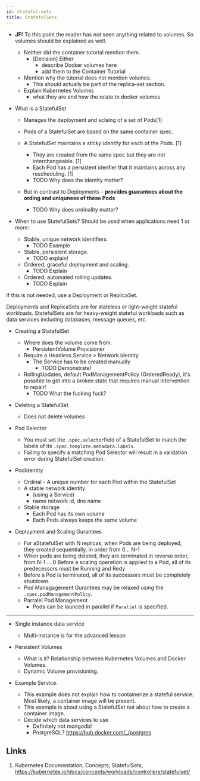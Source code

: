 ```yaml
---
id: stateful-sets
title: StatefulSets
---
```


* **JF**f To this point the reader has not seen anything related to volumes. So volumes should be explained as well.
    * Neither did the container tutorial mention them.
        * [Decision] Either 
            * describe Docker volumes here 
            * add them to the Container Tutorial
    * Mention why the tutorial does not mention volumes.
        * This should actually be part of the replica-set section.
    * Explain Kubernetes Volumes
        * what they are and how the relate to docker volumes

* What is a StatefulSet
    * Manages the deployment and sclaing of a set of Pods[1]

    * Pods of a StatefulSet are based on the same container spec.
    * A StatefulSet maintains a *sticky identity* for each of the Pods. [1]
        * They are created from the same spec but they are not interchangeable. [1]
        * Each Pod has a persistent idenfier that it maintains across any rescheduling. [1]
        * TODO Why does the identity matter?
    * But in contrast to Deployments - **provides guarantees about the ording and uniquness of these Pods**
        * TODO Why does ordinality matter?

* When to use StatefulSets? Should be used when applications need 1 or more:
    * Stable, unique network identifiers
        * TODO Example
    * Stable, persistent storage.
        * TODO explain!
    * Ordered, graceful deployment and scaling.
        * TODO Explain
    * Ordered, automated rolling updates.
        * TODO Explain

If this is not needed, use a Deployment or ReplicaSet.

Deployments and ReplicaSets are for stateless or light-weight stateful workloads.
StatefulSets are for heavy-weight stateful workloads such as data services including databases, message queues, etc.

* Creating a StatefulSet
    * Where does the volume come from.
        * PersistentVolume Provisioner
    * Require a Headless Service > Network identity
        * The Service has to be created manually
            * TODO Demonstrate!
    * RollingUpdates, default PodManagementPolicy (OrderedReady), it's possible to get into a broken state that requires manual intervention to repair!
        * TODO What the fucking fuck?

* Deleting a StatefulSet
    * Does not delete volumes

* Pod Selector
    * You must set the `.spec.selector`field of a StatefulSet to match the labels of its `.spec.template.metadata.labels`.
    * Failing to specify a matching Pod Selector will result in a validation error during StatefulSet creation.

* PodIdentity
    * Ordinal - A unique number for each Pod within the StatefulSet
    * A stable network identity 
        * (using a Service)
        * name network id, dns name
    * Stable storage
        * Each Pod has its own volume
        * Each Pods always keeps the same volume

* Deployment and Scaling Gurantees
    * For aStatefulSet with N replicas, when Pods are being deployed, they created sequentially, in order from 0 .. N-1
    * When pods are being deleted, they are terminated in reverse order, from N-1 ... 0
    Before a scaling operation is applied to a Pod, all of its predecessors must be Running and Redy
    * Before a Pod is terminated, all of its successors must be completely shutdown.
    * Pod Managagement Gurantees may be relaxed using the `.spec.podManagementPolicy`.
    * Parralel Pod Management
        * Pods can be launced in parallel if `Parallel` is specified.

******************

* Single instance data service
    * Multi-instance is for the advanced lesson
* Persistent Volumes
    * What is it? Relationship between Kubernetes Volumes and Docker Volumes.
    * Dynamic Volume provisioning.

* Example Service.
    * This example does not explain how to containerize a stateful service. Most likely, a container image will be present.
    * This example is about using a StatefulSet not about how to create a container image.
    * Decide which data services to use
        * Definitely not mongodb!
        * PostgreSQL?
            https://hub.docker.com/_/postgres

## Links
1. Kubernetes Documentation, Concepts, StatefulSets, https://kubernetes.io/docs/concepts/workloads/controllers/statefulset/